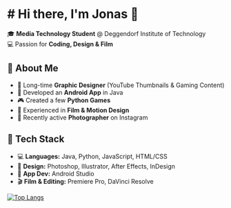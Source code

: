 # # Hi there, I'm Jonas 👋  

🎓 **Media Technology Student** @ Deggendorf Institute of Technology  
💻 Passion for **Coding, Design & Film**  

## 🚀 About Me  
- 🎨 Long-time **Graphic Designer** (YouTube Thumbnails & Gaming Content)  
- 📱 Developed an **Android App** in Java  
- 🎮 Created a few **Python Games**  
- 🎥 Experienced in **Film & Motion Design**  
- 📸 Recently active **Photographer** on Instagram  

## 🔧 Tech Stack  
- 💻 **Languages:** Java, Python, JavaScript, HTML/CSS  
- 🎨 **Design:** Photoshop, Illustrator, After Effects, InDesign  
- 📱 **App Dev:** Android Studio  
- 🎬 **Film & Editing:** Premiere Pro, DaVinci Resolve

[![Top Langs](https://github-readme-stats.vercel.app/api/top-langs/?username=firejsx&layout=compact)](https://github.com/firejsx/github-readme-stats)
